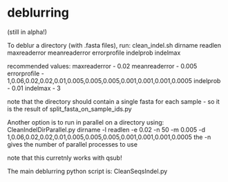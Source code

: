 deblurring
==========
(still in alpha!)

To deblur a directory (with .fasta files), run:
clean_indel.sh dirname readlen maxreaderror meanreaderror errorprofile indelprob indelmax

recommended values:
maxreaderror - 0.02
meanreaderror - 0.005
errorprofile - 1,0.06,0.02,0.02,0.01,0.005,0.005,0.005,0.001,0.001,0.001,0.0005
indelprob - 0.01
indelmax - 3

note that the directory should contain a single fasta for each sample - so it is the result of split_fasta_on_sample_ids.py

Another option is to run in parallel on a directory using:
CleanIndelDirParallel.py dirname -l readlen -e 0.02 -n 50 -m 0.005 -d 1,0.06,0.02,0.02,0.01,0.005,0.005,0.005,0.001,0.001,0.001,0.0005
the -n gives the number of parallel processes to use

note that this curretnly works with qsub!

The main deblurring python script is:
CleanSeqsIndel.py



